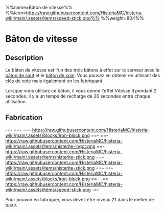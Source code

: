 %%name=Bâton de vitesse%%
%%icon=https://raw.githubusercontent.com/HisteriaMC/histeria-wiki/main/.assets/items/speed-stick.png%%
%%weight=804%%

# Bâton de vitesse

## Description 
Le bâton de vitesse est l'un des trois bâtons à effet sur le serveur avec le [bâton de saut](https://histeria.fr/wiki/3-2-utilitaire-pvp/jump-stick) et le [bâton de soin](https://histeria.fr/wiki/3-2-utilitaire-pvp/heal-stick). Vous pouvez en obtenir en utilisant des [clés de vote](https://histeria.fr/wiki/3-1-utilitaire-principal/vote-key) mais également en les fabriquant.

Lorsque vous utilisez ce bâton, il vous donne l'effet Vitesse II pendant 2 secondes. Il y a un temps de recharge de 20 secondes entre chaque utilisation.

## Fabrication

-=-
 ==- 
 ==- https://raw.githubusercontent.com/HisteriaMC/histeria-wiki/main/.assets/blocks/iron-block.png
 ==- 
 ==- https://raw.githubusercontent.com/HisteriaMC/histeria-wiki/main/.assets/items/histerite-ingot.png
 ==- https://raw.githubusercontent.com/HisteriaMC/histeria-wiki/main/.assets/items/histerite-stick.png
 ==- https://raw.githubusercontent.com/HisteriaMC/histeria-wiki/main/.assets/items/histerite-stick.png
 ==- 
 ==- https://raw.githubusercontent.com/HisteriaMC/histeria-wiki/main/.assets/blocks/iron-block.png
 ==- 
 -== https://raw.githubusercontent.com/HisteriaMC/histeria-wiki/main/.assets/items/speed-stick.png
-=-

Pour pouvoir en fabriquer, vous devez être niveau 21 dans le métier de tueur.